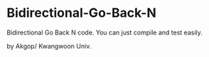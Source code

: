 # Bidirectional-Go-Back-N

Bidirectional Go Back N code. You can just compile and test easily.

by Akgop/ Kwangwoon Univ.

